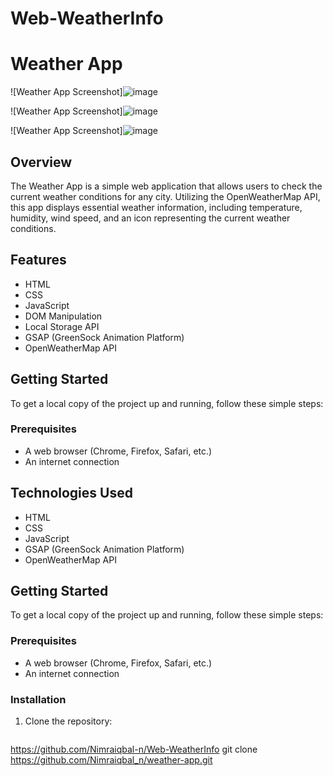 # Web-WeatherInfo

# Weather App


![Weather App Screenshot]![image](https://github.com/user-attachments/assets/41ee0bf7-5b8e-4763-a111-58008cfff0c6)


![Weather App Screenshot]![image](https://github.com/user-attachments/assets/356f5fcd-0f3e-4ca6-bc30-ac303066a618)

 

![Weather App Screenshot]![image](https://github.com/user-attachments/assets/7e6de86c-feff-4158-b152-c8ccdfb8832a)

## Overview

The Weather App is a simple web application that allows users to check the current weather conditions for any city. Utilizing the OpenWeatherMap API, this app displays essential weather information, including temperature, humidity, wind speed, and an icon representing the current weather conditions.

## Features

- HTML
- CSS
- JavaScript
- DOM Manipulation
- Local Storage API
- GSAP (GreenSock Animation Platform)
- OpenWeatherMap API

## Getting Started

To get a local copy of the project up and running, follow these simple steps:

### Prerequisites

- A web browser (Chrome, Firefox, Safari, etc.)
- An internet connection


## Technologies Used

- HTML
- CSS
- JavaScript
- GSAP (GreenSock Animation Platform)
- OpenWeatherMap API

## Getting Started

To get a local copy of the project up and running, follow these simple steps:

### Prerequisites

- A web browser (Chrome, Firefox, Safari, etc.)
- An internet connection

### Installation

1. Clone the repository:
   ```bash
https://github.com/Nimraiqbal-n/Web-WeatherInfo
   git clone https://github.com/Nimraiqbal_n/weather-app.git
